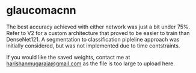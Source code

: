 # glaucomacnn

The best accuracy achieved with either network was just a bit under 75%. Refer to V2 for a custom architecture that proved to be easier to train than DenseNet121. A segmentation to classification pipleline approach was initially considered, but was not implemented due to time contstraints. 

If you would like the saved weights, contact me at harishanmugaraja@gmail.com as the file is too large to upload here.
